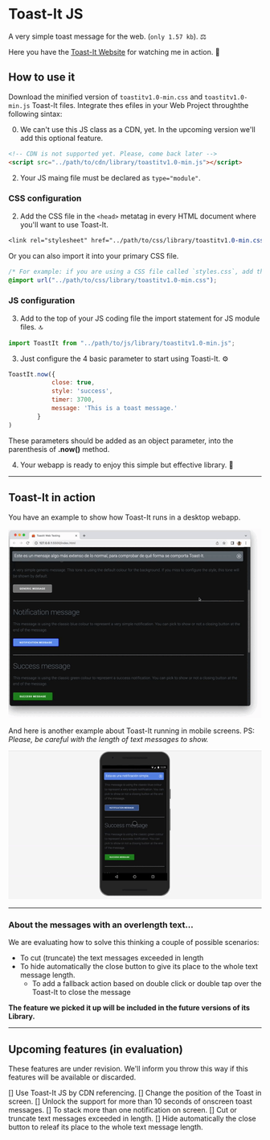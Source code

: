 # Toast-It JS
A very simple toast message for the web. (`only 1.57 kb`). ⚖️

Here you have the [Toast-It Website](https://mobilepadawan.github.io/toastit-js/) for watching me in action. 👀

## How to use it
Download the minified version of `toastitv1.0-min.css` and `toastitv1.0-min.js` Toast-It files.
Integrate thes efiles in your Web Project throughthe following sintax:

0. We can't use this JS class as a CDN, yet. In the upcoming version we'll add this optional feature.

```html
<!-- CDN is not supported yet. Please, come back later -->
<script src="../path/to/cdn/library/toastitv1.0-min.js"></script>
```

2. Your JS maing file must be declared as `type="module"`.

### CSS configuration
2. Add the CSS file in the `<head>` metatag in every HTML document where you'll want to use Toast-It.

```CSS
<link rel="stylesheet" href="../path/to/css/library/toastitv1.0-min.css">
```
Or you can also import it into your primary CSS file.

```css
/* For example: if you are using a CSS file called `styles.css`, add the following link at the top of you CSS file. */
@import url("../path/to/css/library/toastitv1.0-min.css");
```
### JS configuration
3. Add to the top of your JS coding file the import statement for JS module files. 🔝 
   
```javascript
import ToastIt from "../path/to/js/library/toastitv1.0-min.js";
```

3. Just configure the 4 basic parameter to start using Toasti-It. ⚙️
   
```javascript
ToastIt.now({
            close: true, 
            style: 'success', 
            timer: 3700, 
            message: 'This is a toast message.' 
        }
)
```

These parameters should be added as an object parameter, into the parenthesis of **.now()** method.

4. Your webapp is ready to enjoy this simple but effective library. 🥂

<hr>

## Toast-It in action

You have an example to show how Toast-It runs in a desktop webapp.

![Toast-It running in a desktop webapp](https://raw.githubusercontent.com/mobilepadawan/toastit-js/main/images/showing-toast-it-in-action-01.gif)

And here is another example about Toast-It running in mobile screens. 
PS: _Please, be careful with the length of text messages to show._

![Toast-It running in a desktop webapp](https://raw.githubusercontent.com/mobilepadawan/toastit-js/main/images/showing-toast-it-in-action-02.gif)

<hr>

### About the messages with an overlength text...
We are evaluating how to solve this thinking a couple of possible scenarios: 
* To cut (truncate) the text messages exceeded in length
* To hide automatically the close button to give its place to the whole text message length.
   * To add a fallback action based on double click or double tap over the Toast-It to close the message
 
**The feature we picked it up will be included in the future versions of its Library.**

<hr>

## Upcoming features (in evaluation)

These features are under revision. We'll inform you throw this way if this features will be available or discarded.

[] Use Toast-It JS by CDN referencing.
[] Change the position of the Toast in screen.
[] Unlock the support for more than 10 seconds of onscreen toast messages.
[] To stack more than one notification on screen.
[] Cut or truncate text messages exceeded in length.
[] Hide automatically the close button to releaf its place to the whole text message length.
